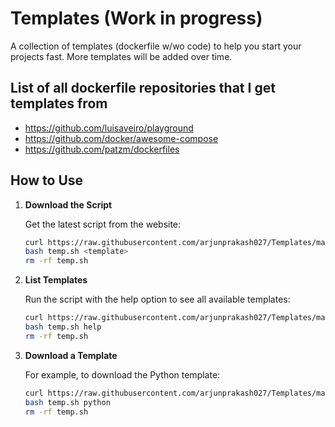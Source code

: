 # Templates (Work in progress)

A collection of templates (dockerfile w/wo code) to help you start your projects fast. More templates will be added over time.

## List of all dockerfile repositories that I get templates from

- https://github.com/luisaveiro/playground
- https://github.com/docker/awesome-compose
- https://github.com/patzm/dockerfiles

## How to Use

1. **Download the Script**

   Get the latest script from the website:

   ```bash
   curl https://raw.githubusercontent.com/arjunprakash027/Templates/main/get_templates.sh > temp.sh
   bash temp.sh <template>
   rm -rf temp.sh 
   ```

2. **List Templates**

   Run the script with the help option to see all available templates:

   ```bash
   curl https://raw.githubusercontent.com/arjunprakash027/Templates/main/get_templates.sh > temp.sh
   bash temp.sh help
   rm -rf temp.sh
   ```

3. **Download a Template**

   For example, to download the Python template:

   ```bash
   curl https://raw.githubusercontent.com/arjunprakash027/Templates/main/get_templates.sh > temp.sh
   bash temp.sh python
   rm -rf temp.sh
   ```
